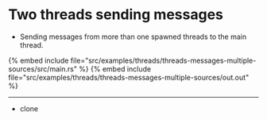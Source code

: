 # Two threads sending messages


* Sending messages from more than one spawned threads to the main thread.

{% embed include file="src/examples/threads/threads-messages-multiple-sources/src/main.rs" %}
{% embed include file="src/examples/threads/threads-messages-multiple-sources/out.out" %}

---

* clone


